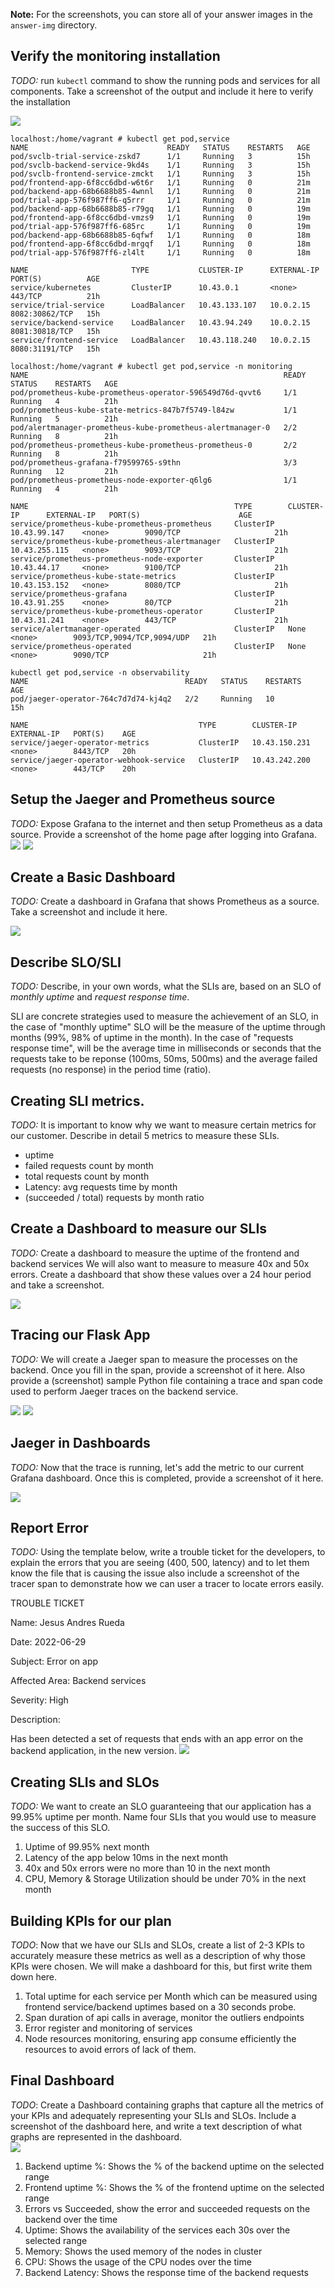 **Note:** For the screenshots, you can store all of your answer images in the `answer-img` directory.

## Verify the monitoring installation

*TODO:* run `kubectl` command to show the running pods and services for all components. Take a screenshot of the output and include it here to verify the installation

![](answer-img/TODO1.jpg)
```
localhost:/home/vagrant # kubectl get pod,service
NAME                               READY   STATUS    RESTARTS   AGE
pod/svclb-trial-service-zskd7      1/1     Running   3          15h
pod/svclb-backend-service-9kd4s    1/1     Running   3          15h
pod/svclb-frontend-service-zmckt   1/1     Running   3          15h
pod/frontend-app-6f8cc6dbd-w6t6r   1/1     Running   0          21m
pod/backend-app-68b6688b85-4wnnl   1/1     Running   0          21m
pod/trial-app-576f987ff6-q5rrr     1/1     Running   0          21m
pod/backend-app-68b6688b85-r79gq   1/1     Running   0          19m
pod/frontend-app-6f8cc6dbd-vmzs9   1/1     Running   0          19m
pod/trial-app-576f987ff6-685rc     1/1     Running   0          19m
pod/backend-app-68b6688b85-6qfwf   1/1     Running   0          18m
pod/frontend-app-6f8cc6dbd-mrgqf   1/1     Running   0          18m
pod/trial-app-576f987ff6-zl4lt     1/1     Running   0          18m
 
NAME                       TYPE           CLUSTER-IP      EXTERNAL-IP   PORT(S)          AGE
service/kubernetes         ClusterIP      10.43.0.1       <none>        443/TCP          21h
service/trial-service      LoadBalancer   10.43.133.107   10.0.2.15     8082:30862/TCP   15h
service/backend-service    LoadBalancer   10.43.94.249    10.0.2.15     8081:30818/TCP   15h
service/frontend-service   LoadBalancer   10.43.118.240   10.0.2.15     8080:31191/TCP   15h
 
localhost:/home/vagrant # kubectl get pod,service -n monitoring
NAME                                                         READY   STATUS    RESTARTS   AGE
pod/prometheus-kube-prometheus-operator-596549d76d-qvvt6     1/1     Running   4          21h
pod/prometheus-kube-state-metrics-847b7f5749-l84zw           1/1     Running   5          21h
pod/alertmanager-prometheus-kube-prometheus-alertmanager-0   2/2     Running   8          21h
pod/prometheus-prometheus-kube-prometheus-prometheus-0       2/2     Running   8          21h
pod/prometheus-grafana-f79599765-s9thn                       3/3     Running   12         21h
pod/prometheus-prometheus-node-exporter-q6lg6                1/1     Running   4          21h
 
NAME                                              TYPE        CLUSTER-IP      EXTERNAL-IP   PORT(S)                      AGE
service/prometheus-kube-prometheus-prometheus     ClusterIP   10.43.99.147    <none>        9090/TCP                     21h
service/prometheus-kube-prometheus-alertmanager   ClusterIP   10.43.255.115   <none>        9093/TCP                     21h
service/prometheus-prometheus-node-exporter       ClusterIP   10.43.44.17     <none>        9100/TCP                     21h
service/prometheus-kube-state-metrics             ClusterIP   10.43.153.152   <none>        8080/TCP                     21h
service/prometheus-grafana                        ClusterIP   10.43.91.255    <none>        80/TCP                       21h
service/prometheus-kube-prometheus-operator       ClusterIP   10.43.31.241    <none>        443/TCP                      21h
service/alertmanager-operated                     ClusterIP   None            <none>        9093/TCP,9094/TCP,9094/UDP   21h
service/prometheus-operated                       ClusterIP   None            <none>        9090/TCP                     21h
 
kubectl get pod,service -n observability
NAME                                   READY   STATUS    RESTARTS   AGE
pod/jaeger-operator-764c7d7d74-kj4q2   2/2     Running   10         15h
 
NAME                                      TYPE        CLUSTER-IP      EXTERNAL-IP   PORT(S)    AGE
service/jaeger-operator-metrics           ClusterIP   10.43.150.231   <none>        8443/TCP   20h
service/jaeger-operator-webhook-service   ClusterIP   10.43.242.200   <none>        443/TCP    20h
```
## Setup the Jaeger and Prometheus source
*TODO:* Expose Grafana to the internet and then setup Prometheus as a data source. Provide a screenshot of the home page after logging into Grafana.
![](answer-img/login.jpg)
![](answer-img/TODO2.jpg)
 
## Create a Basic Dashboard
*TODO:* Create a dashboard in Grafana that shows Prometheus as a source. Take a screenshot and include it here.

![](answer-img/TODO3.jpg)
 
## Describe SLO/SLI
*TODO:* Describe, in your own words, what the SLIs are, based on an SLO of *monthly uptime* and *request response time*.

SLI are concrete strategies used to measure the achievement of an SLO, in the case of "monthly uptime" SLO will be
the measure of the uptime through months (99%, 98% of uptime in the month).  In the case of
"requests response time", will be the average time in milliseconds or seconds that the requests take to be reponse (100ms, 50ms, 500ms)
and the average failed requests (no response) in the period time (ratio).
 
 
## Creating SLI metrics.
*TODO:* It is important to know why we want to measure certain metrics for our customer. Describe in detail 5 metrics to measure these SLIs. 

+ uptime
+ failed requests count by month
+ total requests count by month
+ Latency: avg requests time by month
+ (succeeded / total) requests by month ratio
 
 
## Create a Dashboard to measure our SLIs
*TODO:* Create a dashboard to measure the uptime of the frontend and backend services We will also want to measure to measure 40x and 50x errors. Create a dashboard that show these values over a 24 hour period and take a screenshot.

![](answer-img/dashboard1.jpg.jpg)
 
## Tracing our Flask App
*TODO:*  We will create a Jaeger span to measure the processes on the backend. Once you fill in the span, provide a screenshot of it here. Also provide a (screenshot) sample Python file containing a trace and span code used to perform Jaeger traces on the backend service.

![](answer-img/jaeger-trace.jpg)
![](answer-img/jaeger-trace-code.jpg)
 
## Jaeger in Dashboards
*TODO:* Now that the trace is running, let's add the metric to our current Grafana dashboard. Once this is completed, provide a screenshot of it here.

![](answer-img/dashboard-tracing1.jpg)
 
## Report Error
*TODO:* Using the template below, write a trouble ticket for the developers, to explain the errors that you are seeing (400, 500, latency) and to let them know the file that is causing the issue also include a screenshot of the tracer span to demonstrate how we can user a tracer to locate errors easily.

TROUBLE TICKET

Name:
Jesus Andres Rueda

Date:
2022-06-29 

Subject:
Error on app 

Affected Area:
Backend services 

Severity:
High 

Description:


Has been detected a set of requests that ends with an app error on the backend application, in the new version.
![](answer-img/ticket-evidence1.jpg)

 
## Creating SLIs and SLOs
*TODO:* We want to create an SLO guaranteeing that our application has a 99.95% uptime per month. Name four SLIs that you would use to measure the success of this SLO.

1. Uptime of 99.95% next month
2. Latency of the app below 10ms in the next month
3. 40x and 50x errors were no more than 10 in the next month
4. CPU, Memory & Storage Utilization should be under 70% in the next month
 
## Building KPIs for our plan
*TODO*: Now that we have our SLIs and SLOs, create a list of 2-3 KPIs to accurately measure these metrics as well as a description of why those KPIs were chosen. We will make a dashboard for this, but first write them down here.

1. Total uptime for each service per Month which can be measured using frontend service/backend uptimes based on a 30 seconds probe.
2. Span duration of api calls in average, monitor the outliers endpoints
3. Error register and monitoring of services
4. Node resources monitoring, ensuring app consume efficiently the resources to avoid errors of lack of them.
 
## Final Dashboard
*TODO*: Create a Dashboard containing graphs that capture all the metrics of your KPIs and adequately representing your SLIs and SLOs. Include a screenshot of the dashboard here, and write a text description of what graphs are represented in the dashboard.  
![](answer-img/dashboard-final.jpg)

1. Backend uptime %: Shows the % of the backend uptime on the selected range
2. Frontend uptime %: Shows the % of the frontend uptime on the selected range
3. Errors vs Succeeded, show the error and succeeded requests on the backend over the time
4. Uptime: Shows the availability of the services each 30s over the selected range
5. Memory: Shows the used memory of the nodes in cluster
6. CPU:  Shows the usage of the CPU nodes over the time
7. Backend Latency: Shows the response time of the backend requests


